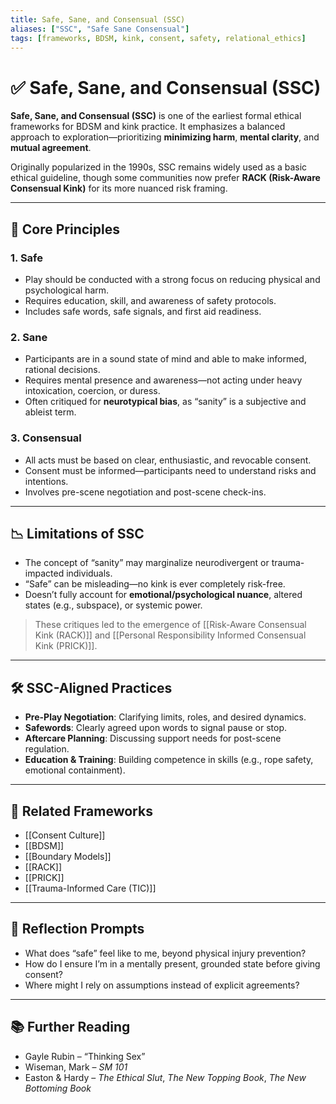 ```yaml
---
title: Safe, Sane, and Consensual (SSC)
aliases: ["SSC", "Safe Sane Consensual"]
tags: [frameworks, BDSM, kink, consent, safety, relational_ethics]
---
```


<!-- @format -->

# ✅ Safe, Sane, and Consensual (SSC)

**Safe, Sane, and Consensual (SSC)** is one of the earliest formal ethical frameworks for BDSM and kink practice. It emphasizes a balanced approach to exploration—prioritizing **minimizing harm**, **mental clarity**, and **mutual agreement**.

Originally popularized in the 1990s, SSC remains widely used as a basic ethical guideline, though some communities now prefer **RACK (Risk-Aware Consensual Kink)** for its more nuanced risk framing.

---

## 🔑 Core Principles

### 1. **Safe**

- Play should be conducted with a strong focus on reducing physical and psychological harm.
- Requires education, skill, and awareness of safety protocols.
- Includes safe words, safe signals, and first aid readiness.

### 2. **Sane**

- Participants are in a sound state of mind and able to make informed, rational decisions.
- Requires mental presence and awareness—not acting under heavy intoxication, coercion, or duress.
- Often critiqued for **neurotypical bias**, as “sanity” is a subjective and ableist term.

### 3. **Consensual**

- All acts must be based on clear, enthusiastic, and revocable consent.
- Consent must be informed—participants need to understand risks and intentions.
- Involves pre-scene negotiation and post-scene check-ins.

---

## 📉 Limitations of SSC

- The concept of “sanity” may marginalize neurodivergent or trauma-impacted individuals.
- “Safe” can be misleading—no kink is ever completely risk-free.
- Doesn’t fully account for **emotional/psychological nuance**, altered states (e.g., subspace), or systemic power.

> These critiques led to the emergence of [[Risk-Aware Consensual Kink (RACK)]] and [[Personal Responsibility Informed Consensual Kink (PRICK)]].

---

## 🛠 SSC-Aligned Practices

- **Pre-Play Negotiation**: Clarifying limits, roles, and desired dynamics.
- **Safewords**: Clearly agreed upon words to signal pause or stop.
- **Aftercare Planning**: Discussing support needs for post-scene regulation.
- **Education & Training**: Building competence in skills (e.g., rope safety, emotional containment).

---

## 🔗 Related Frameworks

- [[Consent Culture]]
- [[BDSM]]
- [[Boundary Models]]
- [[RACK]]
- [[PRICK]]
- [[Trauma-Informed Care (TIC)]]

---

## 💬 Reflection Prompts

- What does “safe” feel like to me, beyond physical injury prevention?
- How do I ensure I’m in a mentally present, grounded state before giving consent?
- Where might I rely on assumptions instead of explicit agreements?

---

## 📚 Further Reading

- Gayle Rubin – “Thinking Sex”
- Wiseman, Mark – _SM 101_
- Easton & Hardy – _The Ethical Slut_, _The New Topping Book_, _The New Bottoming Book_
